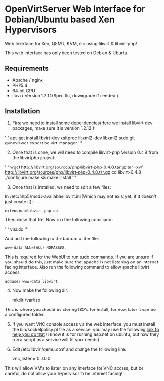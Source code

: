 # OpenVirtServer Web Interface for Debian/Ubuntu based Xen Hypervisors
Web Interface for Xen, QEMU, KVM, etc using libvirt & libvirt-php!

This web interface has only been tested on Debian & Ubuntu.

## Requirements
- Apache / nginx
- PHP5.4
- 64-bit CPU
- libvirt Version 1.2.12(Specific, downgrade if needed.)

## Installation
1. First we need to install some dependencies(Here we install libvirt-dev packages, make sure it is version 1.2.12!):

'''
apt-get install libvirt-dev xsltproc libxml2-dev libxml2 sudo git gvncviewer expect bc virt-manager
'''

2. Once that is done, we will need to compile libvirt-php Version 0.4.8 from the libvirtphp project:

'''
wget http://libvirt.org/sources/php/libvirt-php-0.4.8.tar.gz
tar -xvf http://libvirt.org/sources/php/libvirt-php-0.4.8.tar.gz
cd libvirt-0.4.8
./configure
make && make install
'''

3. Once that is installed, we need to edit a few files:

In /etc/php5/mods-available/libvirt.ini (Which may not exist yet, if it doesn't, just create it):

    extension=libvirt-php.so

Then close that file. Now run the following command:

'''
visudo
'''

And add the following to the bottom of the file:

    www-data ALL=(ALL) NOPASSWD:

This is required for the WebUI to run sudo commands. If you are unsure if you should do this, just make sure that apache is not listening on an internet facing interface. Also run the following command to allow apache libvirt access:

    adduser www-data libvirt



4. Now make the following dir:


    mkdir /var/iso
    
This is where you should be storing ISO's for install, for now, later it can be a configured folder.

5. If you want VNC console access via the web interface, you must install the bin/socketpolicy.pl file as a service. you may use the following [link to help you do that](http://druss.co/2015/06/run-kestrel-in-the-background/) (I know it is for running asp.net on ubuntu, but how they run a script as a service will fit your needs)
6. Edit /etc/libvirt/qemu.conf and change the following line:


    vnc_listen='0.0.0.0'

This will allow VM's to listen on any interface for VNC access, but be careful, do not allow your hypervisor to be internet facing!